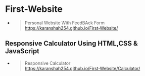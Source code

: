 ﻿# First-Website

- >Personal Website With FeedBAck Form<br>https://karanshah254.github.io/First-Website/

## Responsive Calculator Using HTML,CSS & JavaScript

- >Responsive Calculator<br>https://karanshah254.github.io/First-Website/Calculator/



